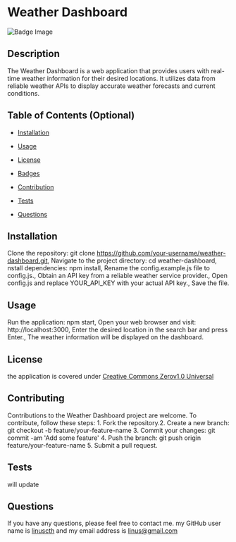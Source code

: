 # Weather Dashboard

  ![Badge Image](https://img.shields.io/badge/License-Creative_Commons_Zerov1.0_Universal-lightblue.svg)



  ## Description

  
 The Weather Dashboard is a web application that provides users with real-time weather information for their desired locations. It utilizes data from reliable weather APIs to display accurate weather forecasts and current conditions.


  
  ## Table of Contents (Optional)
  
  
  - [Installation](#installation)

  - [Usage](#usage)

  - [License](#license)

  - [Badges](#Badges)

  - [Contribution](#Contribution)

  - [Tests](#Tests)

  - [Questions](#Questions)

  
  ## Installation


  Clone the repository: git clone https://github.com/your-username/weather-dashboard.git, Navigate to the project directory: cd weather-dashboard, nstall dependencies: npm install, Rename the config.example.js file to config.js., Obtain an API key from a reliable weather service provider., Open config.js and replace YOUR_API_KEY with your actual API key., Save the file.



  
  ## Usage

  
  Run the application: npm start, Open your web browser and visit: http://localhost:3000, Enter the desired location in the search bar and press Enter., The weather information will be displayed on the dashboard.

 
  


  ## License

the application is covered under [Creative Commons Zerov1.0 Universal](https://creativecommons.org/licenses/by/4.0/)

  




  ## Contributing



  Contributions to the Weather Dashboard project are welcome. To contribute, follow these steps: 1. Fork the repository.2. Create a new branch: git checkout -b feature/your-feature-name 3. Commit your changes: git commit -am 'Add some feature' 4. Push the branch: git push origin feature/your-feature-name 5. Submit a pull request.

  
  ## Tests

   will update 



  ## Questions


  If you have any questions, please feel free to contact me. my GitHub user name is [linuscth](https://github.com/linuscth) and my email address is linus@gmail.com

